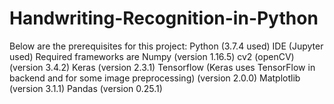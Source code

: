 # Handwriting-Recognition-in-Python
Below are the prerequisites for this project:  Python (3.7.4 used) IDE (Jupyter used) Required frameworks are  Numpy (version 1.16.5) cv2 (openCV) (version 3.4.2) Keras (version 2.3.1) Tensorflow (Keras uses TensorFlow in backend and for some image preprocessing) (version 2.0.0) Matplotlib (version 3.1.1) Pandas (version 0.25.1)
